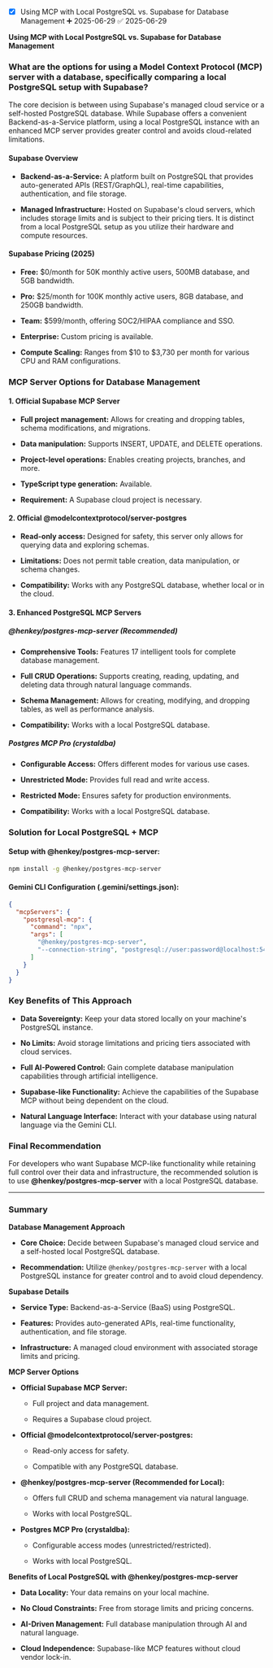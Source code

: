 
- [x] Using MCP with Local PostgreSQL vs. Supabase for Database Management ➕ 2025-06-29 ✅ 2025-06-29


**Using MCP with Local PostgreSQL vs. Supabase for Database Management**

### What are the options for using a Model Context Protocol (MCP) server with a database, specifically comparing a local PostgreSQL setup with Supabase?

The core decision is between using Supabase's managed cloud service or a self-hosted PostgreSQL database. While Supabase offers a convenient Backend-as-a-Service platform, using a local PostgreSQL instance with an enhanced MCP server provides greater control and avoids cloud-related limitations.

#### Supabase Overview

- **Backend-as-a-Service:** A platform built on PostgreSQL that provides auto-generated APIs (REST/GraphQL), real-time capabilities, authentication, and file storage.
    
- **Managed Infrastructure:** Hosted on Supabase's cloud servers, which includes storage limits and is subject to their pricing tiers. It is distinct from a local PostgreSQL setup as you utilize their hardware and compute resources.
    

#### Supabase Pricing (2025)

- **Free:** $0/month for 50K monthly active users, 500MB database, and 5GB bandwidth.
    
- **Pro:** $25/month for 100K monthly active users, 8GB database, and 250GB bandwidth.
    
- **Team:** $599/month, offering SOC2/HIPAA compliance and SSO.
    
- **Enterprise:** Custom pricing is available.
    
- **Compute Scaling:** Ranges from $10 to $3,730 per month for various CPU and RAM configurations.
    

### MCP Server Options for Database Management

#### 1. Official Supabase MCP Server

- **Full project management:** Allows for creating and dropping tables, schema modifications, and migrations.
    
- **Data manipulation:** Supports INSERT, UPDATE, and DELETE operations.
    
- **Project-level operations:** Enables creating projects, branches, and more.
    
- **TypeScript type generation:** Available.
    
- **Requirement:** A Supabase cloud project is necessary.
    

#### 2. Official @modelcontextprotocol/server-postgres

- **Read-only access:** Designed for safety, this server only allows for querying data and exploring schemas.
    
- **Limitations:** Does not permit table creation, data manipulation, or schema changes.
    
- **Compatibility:** Works with any PostgreSQL database, whether local or in the cloud.
    

#### 3. Enhanced PostgreSQL MCP Servers

##### @henkey/postgres-mcp-server (Recommended)

- **Comprehensive Tools:** Features 17 intelligent tools for complete database management.
    
- **Full CRUD Operations:** Supports creating, reading, updating, and deleting data through natural language commands.
    
- **Schema Management:** Allows for creating, modifying, and dropping tables, as well as performance analysis.
    
- **Compatibility:** Works with a local PostgreSQL database.
    

##### Postgres MCP Pro (crystaldba)

- **Configurable Access:** Offers different modes for various use cases.
    
- **Unrestricted Mode:** Provides full read and write access.
    
- **Restricted Mode:** Ensures safety for production environments.
    
- **Compatibility:** Works with a local PostgreSQL database.
    

### Solution for Local PostgreSQL + MCP

#### Setup with @henkey/postgres-mcp-server:

```bash
npm install -g @henkey/postgres-mcp-server
```

#### Gemini CLI Configuration (.gemini/settings.json):

```json
{
  "mcpServers": {
    "postgresql-mcp": {
      "command": "npx",
      "args": [
        "@henkey/postgres-mcp-server",
        "--connection-string", "postgresql://user:password@localhost:5432/database"
      ]
    }
  }
}
```

### Key Benefits of This Approach

- **Data Sovereignty:** Keep your data stored locally on your machine's PostgreSQL instance.
    
- **No Limits:** Avoid storage limitations and pricing tiers associated with cloud services.
    
- **Full AI-Powered Control:** Gain complete database manipulation capabilities through artificial intelligence.
    
- **Supabase-like Functionality:** Achieve the capabilities of the Supabase MCP without being dependent on the cloud.
    
- **Natural Language Interface:** Interact with your database using natural language via the Gemini CLI.
    

### Final Recommendation

For developers who want Supabase MCP-like functionality while retaining full control over their data and infrastructure, the recommended solution is to use **@henkey/postgres-mcp-server** with a local PostgreSQL database.

---

### Summary

**Database Management Approach**

- **Core Choice:** Decide between Supabase's managed cloud service and a self-hosted local PostgreSQL database.
    
- **Recommendation:** Utilize `@henkey/postgres-mcp-server` with a local PostgreSQL instance for greater control and to avoid cloud dependency.
    

**Supabase Details**

- **Service Type:** Backend-as-a-Service (BaaS) using PostgreSQL.
    
- **Features:** Provides auto-generated APIs, real-time functionality, authentication, and file storage.
    
- **Infrastructure:** A managed cloud environment with associated storage limits and pricing.
    

**MCP Server Options**

- **Official Supabase MCP Server:**
    
    - Full project and data management.
        
    - Requires a Supabase cloud project.
        
- **Official @modelcontextprotocol/server-postgres:**
    
    - Read-only access for safety.
        
    - Compatible with any PostgreSQL database.
        
- **@henkey/postgres-mcp-server (Recommended for Local):**
    
    - Offers full CRUD and schema management via natural language.
        
    - Works with local PostgreSQL.
        
- **Postgres MCP Pro (crystaldba):**
    
    - Configurable access modes (unrestricted/restricted).
        
    - Works with local PostgreSQL.
        

**Benefits of Local PostgreSQL with @henkey/postgres-mcp-server**

- **Data Locality:** Your data remains on your local machine.
    
- **No Cloud Constraints:** Free from storage limits and pricing concerns.
    
- **AI-Driven Management:** Full database manipulation through AI and natural language.
    
- **Cloud Independence:** Supabase-like MCP features without cloud vendor lock-in.